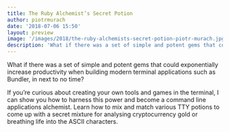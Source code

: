 ```yaml
---
title: The Ruby Alchemist’s Secret Potion
author: piotrmurach
date: '2018-07-06 15:50'
layout: preview
image: '/images/2018/the-ruby-alchemists-secret-potion-piotr-murach.jpg'
description: 'What if there was a set of simple and potent gems that could exponentially increase productivity when building modern terminal applications such as Bundler, in next to no time?'
---
```


What if there was a set of simple and potent gems that could exponentially increase productivity when building modern terminal applications such as Bundler, in next to no time?

If you’re curious about creating your own tools and games in the terminal, I can show you how to harness this power and become a command line applications alchemist. Learn how to mix and match various TTY potions to come up with a secret mixture for analysing cryptocurrency gold or breathing life into the ASCII characters.
